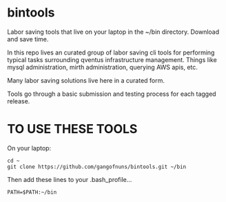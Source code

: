 # bintools
Labor saving tools that live on your laptop in the ~/bin directory.   Download and save time.

In this repo lives an curated group of labor saving cli tools
for performing typical tasks surrounding qventus infrastructure 
 management. Things like mysql administration, mirth administration, 
querying AWS apis, etc. 

Many labor saving solutions live here in a curated form. 

Tools go through a basic submission and testing process for
each tagged release. 

# TO USE THESE TOOLS

On your laptop: 

```
cd ~
git clone https://github.com/gangofnuns/bintools.git ~/bin
```

Then add these lines to your .bash_profile...

```
PATH=$PATH:~/bin
```

